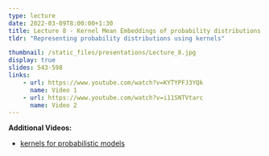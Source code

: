 ```yaml
---
type: lecture
date: 2022-03-09T8:00:00+1:30
title: Lecture 8 - Kernel Mean Embeddings of probability distributions
tldr: "Representing probability distributions using kernels"

thumbnail: /static_files/presentations/Lecture_8.jpg
display: true
slides: 543-598
links: 
    - url: https://www.youtube.com/watch?v=KYTYPFJ3YQk
      name: Video 1
    - url: https://www.youtube.com/watch?v=i11SNTVtarc
      name: Video 2
---
```


**Additional Videos:**
- [kernels for probabilistic models](https://youtu.be/w_Kwtziev2g)

